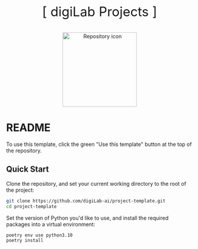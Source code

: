 <p align="center" style="font-size: 2.5em">
    [ digiLab Projects ]
</p>
<p align="center">
  <img src="./assets/images/experiment.png" alt="Repository icon" width="200" />
</p>

# README

To use this template, click the green "Use this template" button at the top of the repository.

## Quick Start

Clone the repository, and set your current working directory to the root of the project:

```bash
git clone https://github.com/digiLab-ai/project-template.git
cd project-template
```

Set the version of Python you'd like to use, and install the required packages into a virtual environment:

```bash
poetry env use python3.10
poetry install
```
